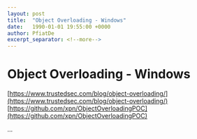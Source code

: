 ```yaml
---
layout: post
title:  "Object Overloading - Windows"
date:   1990-01-01 19:55:00 +0000
author: PfiatDe
excerpt_separator: <!--more-->
---
```


# Object Overloading - Windows
[https://www.trustedsec.com/blog/object-overloading/](https://www.trustedsec.com/blog/object-overloading/)
[https://github.com/xpn/ObjectOverloadingPOC](https://github.com/xpn/ObjectOverloadingPOC)

...
<!--more-->
